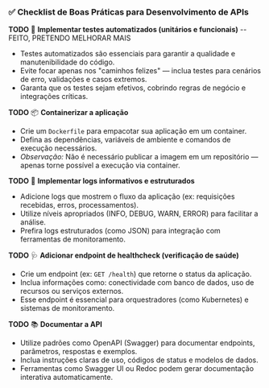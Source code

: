 ### ✅ Checklist de Boas Práticas para Desenvolvimento de APIs

**TODO** 🧪 **Implementar testes automatizados (unitários e funcionais)** -- FEITO, PRETENDO MELHORAR MAIS
- Testes automatizados são essenciais para garantir a qualidade e manutenibilidade do código.
- Evite focar apenas nos "caminhos felizes" — inclua testes para cenários de erro, validações e casos extremos.
- Garanta que os testes sejam efetivos, cobrindo regras de negócio e integrações críticas.

**TODO** 📦 **Containerizar a aplicação**
- Crie um `Dockerfile` para empacotar sua aplicação em um container.
- Defina as dependências, variáveis de ambiente e comandos de execução necessários.
- *Observação:* Não é necessário publicar a imagem em um repositório — apenas torne possível a execução via container.

**TODO** 📜 **Implementar logs informativos e estruturados**
- Adicione logs que mostrem o fluxo da aplicação (ex: requisições recebidas, erros, processamentos).
- Utilize níveis apropriados (INFO, DEBUG, WARN, ERROR) para facilitar a análise.
- Prefira logs estruturados (como JSON) para integração com ferramentas de monitoramento.

**TODO** 🩺 **Adicionar endpoint de healthcheck (verificação de saúde)**
- Crie um endpoint (ex: `GET /health`) que retorne o status da aplicação.
- Inclua informações como: conectividade com banco de dados, uso de recursos ou serviços externos.
- Esse endpoint é essencial para orquestradores (como Kubernetes) e sistemas de monitoramento.

**TODO** 📚 **Documentar a API**
- Utilize padrões como OpenAPI (Swagger) para documentar endpoints, parâmetros, respostas e exemplos.
- Inclua instruções claras de uso, códigos de status e modelos de dados.
- Ferramentas como Swagger UI ou Redoc podem gerar documentação interativa automaticamente.

